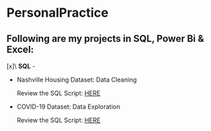 # PersonalPractice
## Following are my projects in SQL, Power Bi & Excel:
[x]\ **SQL** -

- Nashville Housing Dataset: Data Cleaning

  Review the SQL Script: [HERE](https://github.com/Ngatran19/PersonalPractice/blob/main/Data%20Cleasing.sql)

- COVID-19 Dataset: Data Exploration

  Review the SQL Script: [HERE](https://github.com/Ngatran19/PersonalPractice/blob/main/Data%20Exploration.sql)

